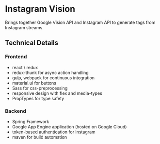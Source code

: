 # Instagram Vision

Brings together Google Vision API and Instagram API to generate tags from Instagram streams.

## Technical Details

### Frontend

 - react / redux
 - redux-thunk for async action handling
 - gulp, webpack for continuous integration
 - material.ui for buttons
 - Sass for css-preprocessing
 - responsive design with flex and media-types
 - PropTypes for type safety
 
### Backend

-   Spring Framework
-   Google App Engine application (hosted on Google Cloud)
-   token-based authentication for Instagram
-   maven for build automation
